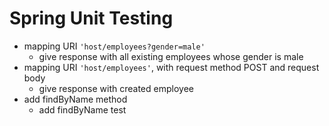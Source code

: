# Spring Unit Testing
+ mapping URI `'host/employees?gender=male'`
  * give response with all existing employees whose gender is male
+ mapping URI `'host/employees'`, with request method POST and request body
  * give response with created employee
+ add findByName method
  * add findByName test
